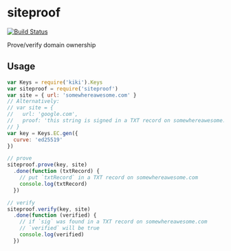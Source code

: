 # siteproof

[![Build Status](https://travis-ci.org/mvayngrib/siteproof.svg)](https://travis-ci.org/mvayngrib/siteproof)

Prove/verify domain ownership

## Usage

```js
var Keys = require('kiki').Keys
var siteproof = require('siteproof')
var site = { url: 'somewhereawesome.com' }
// Alternatively:
// var site = {
//   url: 'google.com',
//   proof: 'this string is signed in a TXT record on somewhereawesome.com'
// }
var key = Keys.EC.gen({
  curve: 'ed25519'
})

// prove
siteproof.prove(key, site)
  .done(function (txtRecord) {
    // put `txtRecord` in a TXT record on somewhereawesome.com
    console.log(txtRecord)
  })

// verify
siteproof.verify(key, site)
  .done(function (verified) {
    // if `sig` was found in a TXT record on somewhereawesome.com
    // `verified` will be true
    console.log(verified)
  })
```

